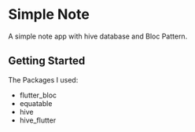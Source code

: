 # Simple Note

A simple note app with hive database and Bloc Pattern.

## Getting Started

The Packages I used:
- flutter_bloc
- equatable
- hive
- hive_flutter



